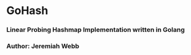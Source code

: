 # GoHash

### Linear Probing Hashmap Implementation written in Golang<br>
### Author: Jeremiah Webb


